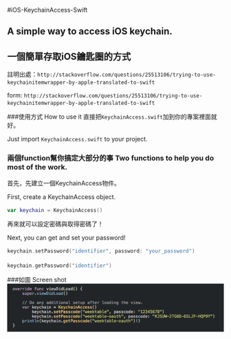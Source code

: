 #iOS-KeychainAccess-Swift
## A simple way to access iOS keychain.
## 一個簡單存取iOS鑰匙圈的方式

註明出處：`http://stackoverflow.com/questions/25513106/trying-to-use-keychainitemwrapper-by-apple-translated-to-swift`

form: `http://stackoverflow.com/questions/25513106/trying-to-use-keychainitemwrapper-by-apple-translated-to-swift`

###使用方式 How to use it
直接把`KeychainAccess.swift`加到你的專案裡面就好。

Just import `KeychainAccess.swift` to your project.

### 兩個function幫你搞定大部分的事 Two functions to help you do most of the work.
首先，先建立一個KeychainAccess物件。

First, create a KeychainAccess object.

```swift
var keychain = KeychainAccess()
```

再來就可以設定密碼與取得密碼了！

Next, you can get and set your password!

```swift
keychain.setPassword("identifier", password: "your_password")

keychain.getPassword("identifier")
```


###如圖 Screen shot
![preview](1.png)